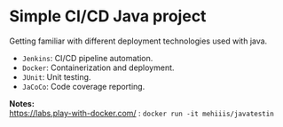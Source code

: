 # Simple CI/CD Java project

Getting familiar with different deployment technologies used with java.

- `Jenkins`: CI/CD pipeline automation.
- `Docker`: Containerization and deployment.
- `JUnit`: Unit testing.
- `JaCoCo`: Code coverage reporting.

**Notes:**
<br>https://labs.play-with-docker.com/ : `docker run -it mehiiis/javatestin`